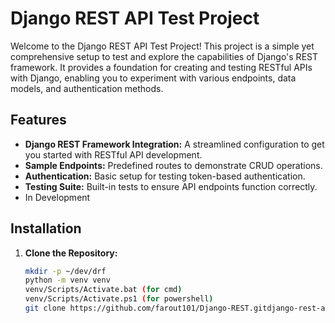 # Django REST API Test Project

Welcome to the Django REST API Test Project! This project is a simple yet comprehensive setup to test and explore the capabilities of Django's REST framework. It provides a foundation for creating and testing RESTful APIs with Django, enabling you to experiment with various endpoints, data models, and authentication methods.

## Features

- **Django REST Framework Integration:** A streamlined configuration to get you started with RESTful API development.
- **Sample Endpoints:** Predefined routes to demonstrate CRUD operations.
- **Authentication:** Basic setup for testing token-based authentication.
- **Testing Suite:** Built-in tests to ensure API endpoints function correctly.
- In Development

## Installation

1. **Clone the Repository:**
   ```bash
   mkdir -p ~/dev/drf
   python -m venv venv
   venv/Scripts/Activate.bat (for cmd)
   venv/Scripts/Activate.ps1 (for powershell)
   git clone https://github.com/farout101/Django-REST.gitdjango-rest-api-test.git
   ```
